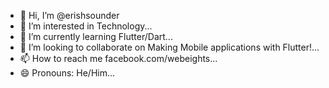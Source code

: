 - 👋 Hi, I’m @erishsounder
- 👀 I’m interested in Technology...
- 🌱 I’m currently learning Flutter/Dart...
- 💞️ I’m looking to collaborate on Making Mobile applications with Flutter!...
- 📫 How to reach me facebook.com/webeights...
- 😄 Pronouns: He/Him...

<!---
erishsounder/erishsounder is a ✨ special ✨ repository because its `README.md` (this file) appears on your GitHub profile.
You can click the Preview link to take a look at your changes.
--->
